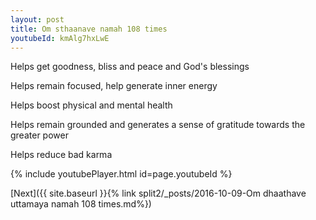 ```yaml
---
layout: post
title: Om sthaanave namah 108 times
youtubeId: kmAlg7hxLwE
---
```

 
 
Helps get goodness, bliss and peace and God's blessings
 
Helps remain focused, help generate inner energy 
 
Helps boost physical and mental health 
 
Helps remain grounded and generates a sense of gratitude towards the greater power 
 
Helps reduce bad karma
 
 
 
 


{% include youtubePlayer.html id=page.youtubeId %}
 
[Next]({{ site.baseurl }}{% link  split2/_posts/2016-10-09-Om dhaathave uttamaya namah 108 times.md%})
 
